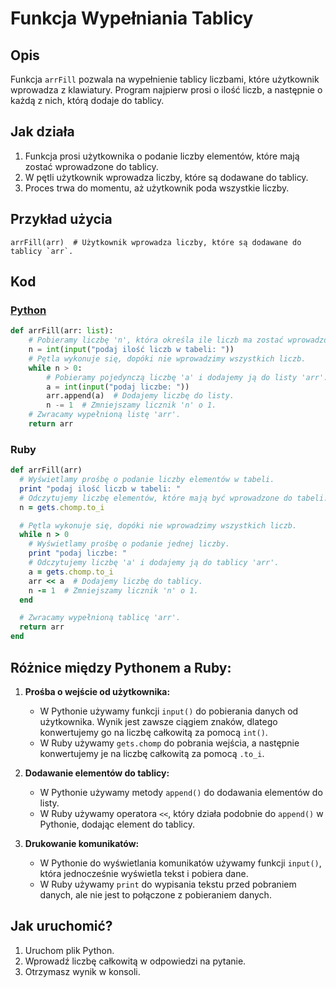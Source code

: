 # Funkcja Wypełniania Tablicy

## Opis
Funkcja `arrFill` pozwala na wypełnienie tablicy liczbami, które użytkownik wprowadza z klawiatury. Program najpierw prosi o ilość liczb, a następnie o każdą z nich, którą dodaje do tablicy.

## Jak działa
1. Funkcja prosi użytkownika o podanie liczby elementów, które mają zostać wprowadzone do tablicy.
2. W pętli użytkownik wprowadza liczby, które są dodawane do tablicy.
3. Proces trwa do momentu, aż użytkownik poda wszystkie liczby.

## Przykład użycia
```
arrFill(arr)  # Użytkownik wprowadza liczby, które są dodawane do tablicy `arr`.
```

## Kod


### [Python](./script.py)
```python
def arrFill(arr: list):
    # Pobieramy liczbę 'n', która określa ile liczb ma zostać wprowadzonych do tabeli.
    n = int(input("podaj ilość liczb w tabeli: "))
    # Pętla wykonuje się, dopóki nie wprowadzimy wszystkich liczb.
    while n > 0:
        # Pobieramy pojedynczą liczbę 'a' i dodajemy ją do listy 'arr'.
        a = int(input("podaj liczbe: "))
        arr.append(a)  # Dodajemy liczbę do listy.
        n -= 1  # Zmniejszamy licznik 'n' o 1.
    # Zwracamy wypełnioną listę 'arr'.
    return arr
```

### Ruby
```ruby
def arrFill(arr)
  # Wyświetlamy prośbę o podanie liczby elementów w tabeli.
  print "podaj ilość liczb w tabeli: "
  # Odczytujemy liczbę elementów, które mają być wprowadzone do tabeli.
  n = gets.chomp.to_i

  # Pętla wykonuje się, dopóki nie wprowadzimy wszystkich liczb.
  while n > 0
    # Wyświetlamy prośbę o podanie jednej liczby.
    print "podaj liczbe: "
    # Odczytujemy liczbę 'a' i dodajemy ją do tablicy 'arr'.
    a = gets.chomp.to_i
    arr << a  # Dodajemy liczbę do tablicy.
    n -= 1  # Zmniejszamy licznik 'n' o 1.
  end

  # Zwracamy wypełnioną tablicę 'arr'.
  return arr
end
```

## Różnice między Pythonem a Ruby:
1. **Prośba o wejście od użytkownika:**
   - W Pythonie używamy funkcji `input()` do pobierania danych od użytkownika. Wynik jest zawsze ciągiem znaków, dlatego konwertujemy go na liczbę całkowitą za pomocą `int()`.
   - W Ruby używamy `gets.chomp` do pobrania wejścia, a następnie konwertujemy je na liczbę całkowitą za pomocą `.to_i`.

2. **Dodawanie elementów do tablicy:**
   - W Pythonie używamy metody `append()` do dodawania elementów do listy.
   - W Ruby używamy operatora `<<`, który działa podobnie do `append()` w Pythonie, dodając element do tablicy.

3. **Drukowanie komunikatów:**
   - W Pythonie do wyświetlania komunikatów używamy funkcji `input()`, która jednocześnie wyświetla tekst i pobiera dane.
   - W Ruby używamy `print` do wypisania tekstu przed pobraniem danych, ale nie jest to połączone z pobieraniem danych.


## Jak uruchomić?
1. Uruchom plik Python.
2. Wprowadź liczbę całkowitą w odpowiedzi na pytanie.
2. Otrzymasz wynik w konsoli.